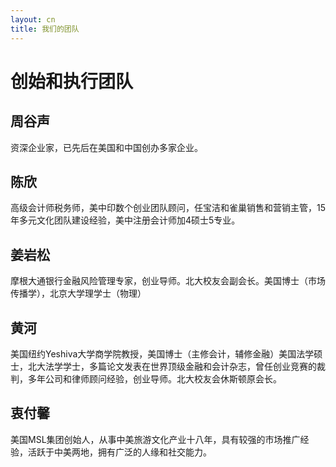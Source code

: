 ```yaml
---
layout: cn
title: 我们的团队
---
```

# 创始和执行团队

## 周谷声
资深企业家，已先后在美国和中国创办多家企业。

## 陈欣
高级会计师税务师，美中印数个创业团队顾问，任宝洁和雀巢销售和营销主管，15 年多元文化团队建设经验，美中注册会计师加4硕士5专业。

## 姜岩松
摩根大通银行金融风险管理专家，创业导师。北大校友会副会长。美国博士（市场传播学），北京大学理学士（物理）

## 黄河
美国纽约Yeshiva大学商学院教授，美国博士（主修会计，辅修金融）美国法学硕士，北大法学学士，多篇论文发表在世界顶级金融和会计杂志，曾任创业竞赛的裁判，多年公司和律师顾问经验，创业导师。北大校友会休斯顿原会长。

## 衷付馨

美国MSL集团创始人，从事中美旅游文化产业十八年，具有较强的市场推广经验，活跃于中美两地，拥有广泛的人缘和社交能力。
